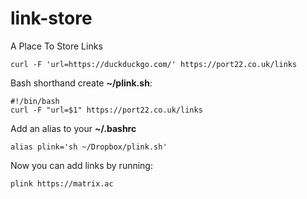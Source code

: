 # link-store
A Place To Store Links

    curl -F 'url=https://duckduckgo.com/' https://port22.co.uk/links

Bash shorthand create **~/plink.sh**:

    #!/bin/bash
    curl -F "url=$1" https://port22.co.uk/links

Add an alias to your **~/.bashrc**

    alias plink='sh ~/Dropbox/plink.sh'

Now you can add links by running: 

    plink https://matrix.ac